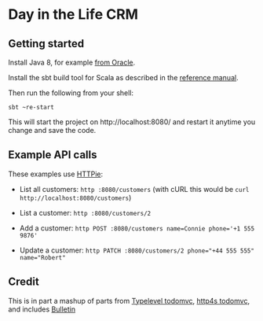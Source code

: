 # Day in the Life CRM

## Getting started

Install Java 8, for example [from Oracle][jdk].

Install the sbt build tool for Scala as described in the [reference manual](http://www.scala-sbt.org/download.html).

Then run the following from your shell:

```
sbt ~re-start
```

This will start the project on http://localhost:8080/ and restart it anytime you change and save the code.

## Example API calls

These examples use [HTTPie][httpie]:

* List all customers:  `http :8080/customers`  (with cURL this would be `curl http://localhost:8080/customers`)

* List a customer: `http :8080/customers/2`

* Add a customer: `http POST :8080/customers name=Connie phone='+1 555 9876'`

* Update a customer: `http PATCH :8080/customers/2 phone="+44 555 555" name="Robert"`

## Credit

This is in part a mashup of parts from [Typelevel todomvc][tltodo], [http4s todomvc][htodo], and includes [Bulletin]

[Bulletin]:  https://github.com/davegurnell/bulletin
[tltodo]:  https://github.com/davegurnell/typelevel-todomvc
[htodo]:  https://github.com/tomwadeson/todobackend-http4s
[httpie]:  https://httpie.org/
[jdk]: http://docs.oracle.com/javase/8/docs/technotes/guides/install/install_overview.html

